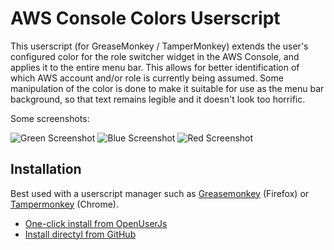 # AWS Console Colors Userscript

This userscript (for GreaseMonkey / TamperMonkey) extends the user's configured color for the role switcher widget in the AWS Console, and applies it to the entire menu bar. This allows for better identification of which AWS account and/or role is currently being assumed. Some manipulation of the color is done to make it suitable for use as the menu bar background, so that text remains legible and it doesn't look too horrific.

Some screenshots:

![Green Screenshot](https://user-images.githubusercontent.com/251987/40589702-7896439c-61f2-11e8-89dc-45a28e45168b.png "Green Screenshot")
![Blue Screenshot](https://user-images.githubusercontent.com/251987/40589706-7f5cd268-61f2-11e8-8c81-17f1a789234d.png "Blue Screenshot")
![Red Screenshot](https://user-images.githubusercontent.com/251987/40589707-829255d4-61f2-11e8-8865-c0816606933d.png "Red Screenshot")

## Installation

Best used with a userscript manager such as [Greasemonkey][greasemonkey] (Firefox) or [Tampermonkey][tampermonkey] (Chrome).

* [One-click install from OpenUserJs][openuserjs-install]
* [Install directyl from GitHub][github-install]


[greasemonkey]: https://addons.mozilla.org/en-US/firefox/addon/greasemonkey/
[tampermonkey]: https://chrome.google.com/webstore/detail/tampermonkey/dhdgffkkebhmkfjojejmpbldmpobfkfo
[openuserjs-install]: https://openuserjs.org/scripts/manicminer/AWS_Console_Colored_Menu_Bar
[github-install]: https://github.com/manicminer/userscript-aws-console-colors/raw/master/aws-console-colors.user.js

